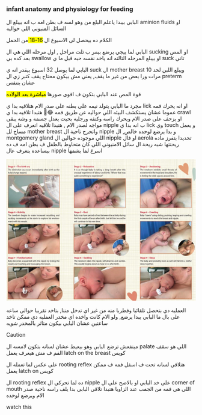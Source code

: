 ### infant anatomy and physiology for feeding

البابي بيبدا ياعلم البلع من وهو لسه ف بطن امه ب انه بيبلع ال aminion fluids او السائل المنيوني اللي حواليه

الكلام ده بيحصل لى الاسبوع ال <mark> 16-18 </mark> من الحمل

البابي لما ييجي يرضع بيمر ب تلت مراحل , اول مرحله اللي هي ال sucking او المص بعد كده بي swallow او بيبلع المرحله التالته انه ياخد نفسه حبه قبل ما ي suck تاني 

البابي لما يوصل 32 اسبوع بيقدر انه ي suck ال mother breast ويبلع اللبن لحد 10 مرات ورا بعض من غير ما يقف, يعني مش بيكون محتاج يقف كتبر زي ال preterm عشان يتنفس

قوة المص عند البابي بتكون ف اقوى صورها <mark> مباشرة بعد الولاده </mark> 

مجرد ما البابي يتولد نيمه على بطنه على صدر الام هتلاقيه بدا ي lick او انه يحرك فمه عموما عشان يستكشف البيئه اللي حواليه عن طريق فمه 😂💚 هتبدا تلاقيه بدا ي crawl او يزحف على صدر الام ويحرك راسه وكتفه ورجليه بحيث يعدل جسمه و وشه يبقى مواجه لصدر الام , هتبدا تلاقيه اتعرف على ال nipple ب انه بدا ي lick وي touch و يعمل مساج لل mother breast واتحرح ناحية ال nipple و بدا يرضع لوحده خالص, ال montgomery gland اللي موجوده حوالين ال nipple او فال aerola تحديدا بتفرز ماده ريحتتها شبه ريحة ال سائل الامنيوني اللي كان متحاوط بالطفل ف بطن امه ف ده بيساعده يتعرف عال nipple اسرع لما يشمها

![](./babyCrawling.png)

العمليه دي بتحصل تلقائيا وفطريا منه من غير اي تدخل مننا, بتاخد تقريبا حوالي ساعه على بال ما البابي يبدا يرضع, ولو الام كانت واخده اي مخدر العمليه دي ممكن تاخد ساعتين عشان البابي بيكون متاثر بالمخدر شويه

> [!CAUTION]
> مينفعش ترضع البابي وهو بيعيط عشان لسانه بتكون لامسه ال palate اللي هو سقف الفم ف مش هيعرف يعمل latch on the breast كويس

على عكس لما تعمله ال rooting reflex هتلاقي لسانه تحت ف اسفل فمه ف ممكن يعمل latch on كويس

ال rooting reflex ده لما تحركي ال nipple على خد البابي او بالاصح على ال corner of mouth اللي هي فمه من الجمب عند الزاويا هتبدا تلاقي البابي بدا يلف راسه ناحية صدر الام ويرضع لوحده

<vidoe href="https://youtube.com/shorts/fowM-Ru53U4?si=jvJWHDinoHCbvfqc">watch this</vidoe>

